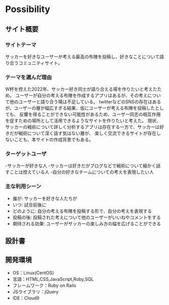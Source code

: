 # Possibility

## サイト概要
### サイトテーマ
サッカーを好きなユーザーが考える最高の布陣を投稿し、好きなことについて語り合うコミュニティサイト。

### テーマを選んだ理由
W杯を控えた2022年、サッカー好き同士が語り合える場を作りたいと考えたため。
ユーザーが自分の考える布陣を作成するアプリはあるが、その考えについて他のユーザーと語り合う場は不足している。
twitterなどのSNSの存在はあるが、ユーザーの層が幅広すぎる結果、仮にユーザーが考える布陣を投稿したとしても、
反響を得ることができない可能性があるため、ユーザー同志の相互作用を促すための場所として活用できるようなサイトを作りたいと考えた。
現状、サッカーの戦術について詳しく分析するアプリは存在する一方で、サッカーは好きだが戦術について深く話す気はない層が、
楽しく交流できるサイトが存在しないことも、本サイトの作成背景でもある。

### ターゲットユーザ
-サッカーが好きな人
-サッカーは好きだがブログなどで戦術について細かく話すことは控えている人
-自分の好きなチームについての考えを表現したい人

### 主な利用シーン
- 誰が: サッカーを好きな人たちが
- いつ: 試合前後に
- どのように: 自分の考える布陣を投稿する形で、自分の考えを表現する
- 投稿の後: 投稿された考えについて他のユーザーがいいねやコメントをする
- 期待される効果: ユーザーがサッカーの楽しみ方の幅を広げることができる

## 設計書


## 開発環境
- OS：Linux(CentOS)
- 言語：HTML,CSS,JavaScript,Ruby,SQL
- フレームワーク：Ruby on Rails
- JSライブラリ：jQuery
- IDE：Cloud9

